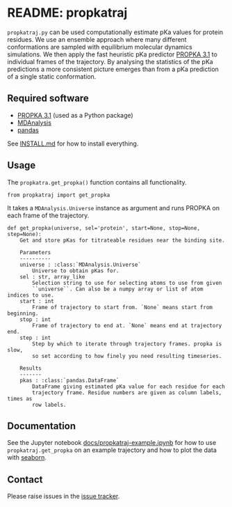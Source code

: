 # README: propkatraj

`propkatraj.py` can be used computationally estimate pKa values for
protein residues. We use an ensemble approach where many different
conformations are sampled with equilibrium molecular dynamics
simulations. We then apply the fast heuristic pKa predictor
[PROPKA 3.1](https://github.com/jensengroup/propka-3.1) to individual
frames of the trajectory. By analysing the statistics of the pKa
predictions a more consistent picture emerges than from a pKa
prediction of a single static conformation.


## Required software

* [PROPKA 3.1](https://github.com/jensengroup/propka-3.1) (used as a
  Python package)
* [MDAnalysis](http://mdanalysis.org)
* [pandas](http://pandas.pydata.org/)

See [INSTALL.md](INSTALL.md) for how to install everything.

## Usage

The `propkatra.get_propka()` function contains all functionality. 

    from propkatraj import get_propka

It takes a `MDAnalysis.Universe` instance as argument and runs PROPKA on each
frame of the trajectory.


    def get_propka(universe, sel='protein', start=None, stop=None, step=None):
        Get and store pKas for titrateable residues near the binding site.
    
        Parameters
        ----------
        universe : :class:`MDAnalysis.Universe`
            Universe to obtain pKas for.
        sel : str, array_like
            Selection string to use for selecting atoms to use from given
            ``universe``. Can also be a numpy array or list of atom indices to use.
        start : int
            Frame of trajectory to start from. `None` means start from beginning.
        stop : int
            Frame of trajectory to end at. `None` means end at trajectory end.
        step : int
            Step by which to iterate through trajectory frames. propka is slow,
            so set according to how finely you need resulting timeseries.
    
        Results
        -------
        pkas : :class:`pandas.DataFrame`
            DataFrame giving estimated pKa value for each residue for each
            trajectory frame. Residue numbers are given as column labels, times as
            row labels.


## Documentation

See the Jupyter notebook
[docs/propkatraj-example.ipynb](./docs/propkatraj-example.ipynb) for
how to use `propkatraj.get_propka` on an example trajectory and how to
plot the data with [seaborn](https://seaborn.pydata.org/).

## Contact

Please raise issues in the
[issue tracker](https://github.com/Becksteinlab/propkatraj/issues).
